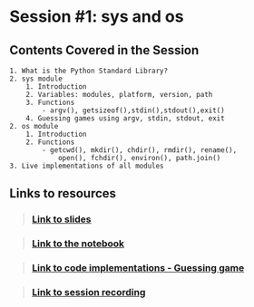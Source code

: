 # Session #1: sys and os

## Contents Covered in the Session
    1. What is the Python Standard Library?
    2. sys module
        1. Introduction
        2. Variables: modules, platform, version, path
        3. Functions
            - argv(), getsizeof(),stdin(),stdout(),exit()
        4. Guessing games using argv, stdin, stdout, exit
    2. os module
        1. Introduction
        2. Functions
            - getcwd(), mkdir(), chdir(), rmdir(), rename(),
                open(), fchdir(), environ(), path.join()
    3. Live implementations of all modules


## Links to resources

> ### [Link to slides]([Slides]%20sys,%20os%20modules.pdf)

> ### [Link to the notebook]([Colab]%20sys,%20os%20modules.ipynb)

> ### [Link to code implementations - Guessing game](Codes/)

> ### [Link to session recording](https://www.youtube.com/watch?v=_eDy7UKf32M)